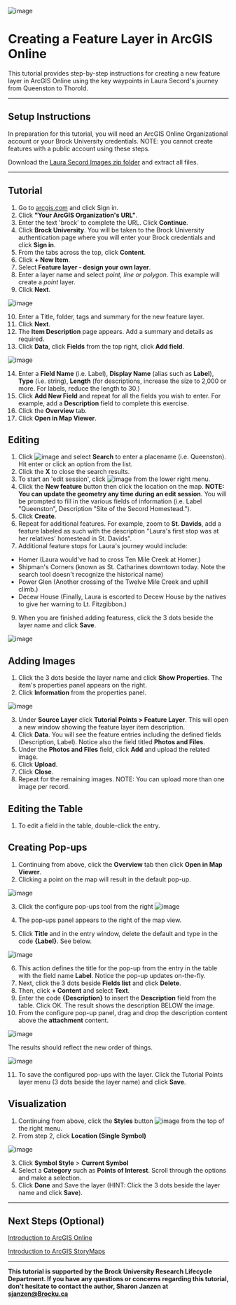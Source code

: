 ![image](https://user-images.githubusercontent.com/45638590/176009670-5a28dcc6-1b48-4092-b5b5-567413f1990d.png)

# Creating a Feature Layer in ArcGIS Online
This tutorial provides step-by-step instructions for creating a new feature layer in ArcGIS Online using the key waypoints in Laura Secord's journey from Queenston to Thorold.

----

## Setup Instructions
In preparation for this tutorial, you will need an ArcGIS Online Organizational account or your Brock University credentials. NOTE: you cannot create features with a public account using these steps.

Download the [Laura Secord Images zip folder](https://github.com/BrockDSL/feature-layers-in-arcgis-online/blob/main/FeatureImages.zip) and extract all files.

----

## Tutorial

1. Go to [arcgis.com](https://www.arcgis.com/) and click Sign in.
2. Click **"Your ArcGIS Organization's URL"**.
3. Enter the text 'brock' to complete the URL. Click **Continue**.
4. Click **Brock University**. You will be taken to the Brock University authentication page where you will enter your Brock credentials and click **Sign in**.
5. From the tabs across the top, click **Content**.
6. Click **+ New Item**.
7. Select **Feature layer - design your own layer**.
8. Enter a layer name and select *point, line or polygon*. This example will create a *point* layer.
9. Click **Next**.

![image](https://user-images.githubusercontent.com/45638590/175981617-a38acf86-2048-46bb-87fc-458ba6ba1b8b.png)

10. Enter a Title, folder, tags and summary for the new feature layer.
11. Click **Next**.
12. The **Item Description** page appears. Add a summary and details as required.
13. Click **Data**, click **Fields** from the top right, click **Add field**.

![image](https://user-images.githubusercontent.com/45638590/175981930-c658e791-9297-4b93-8398-d06f947d5219.png)

14. Enter a **Field Name** (i.e. Label), **Display Name** (alias such as **Label**), **Type** (i.e. string), **Length** (for descriptions, increase the size to 2,000 or more. For labels, reduce the length to 30.)
15. Click **Add New Field** and repeat for all the fields you wish to enter. For example, add a **Description** field to complete this exercise.
16. Click the **Overview** tab.
17. Click **Open in Map Viewer**.

## Editing

1. Click ![image](https://user-images.githubusercontent.com/45638590/175988242-36039c00-7f4b-489e-aee0-da602b5f2079.png) and select **Search** to enter a placename (i.e. Queenston). Hit enter or click an option from the list.
2. Click the **X** to close the search results.
3. To start an 'edit session', click ![image](https://user-images.githubusercontent.com/45638590/175983304-2c2f8510-16a9-4f94-a5dc-bd5fe3e85782.png) from the lower right menu.
5. Click the **New feature** button then click the location on the map. **NOTE: You can update the geometry any time during an edit session**. You will be prompted to fill in the various fields of information (i.e. Label "Queenston", Description "Site of the Secord Homestead.").
6. Click **Create**.
7. Repeat for additional features. For example, zoom to **St. Davids**, add a feature labeled as such with the description "Laura's first stop was at her relatives' homestead in St. Davids".
8. Additional feature stops for Laura's journey would include: 
  - Homer (Laura would've had to cross Ten Mile Creek at Homer.)
  - Shipman's Corners (known as St. Catharines downtown today. Note the search tool doesn't recognize the historical name)
  - Power Glen (Another crossing of the Twelve Mile Creek and uphill climb.)
  - Decew House (Finally, Laura is escorted to Decew House by the natives to give her warning to Lt. Fitzgibbon.)
9. When you are finished adding featuress, click the 3 dots beside the layer name and click **Save**.

![image](https://user-images.githubusercontent.com/45638590/175997941-31a7620a-cb6c-43ac-9c62-20eccb0272b3.png)


## Adding Images

1. Click the 3 dots beside the layer name and click **Show Properties**. The item's properties panel appears on the right.
2. Click **Information** from the properties panel.

![image](https://user-images.githubusercontent.com/45638590/175998936-5941370b-3d86-422f-9fbc-c710b4981967.png)
 
3. Under **Source Layer** click **Tutorial Points > Feature Layer**. This will open a new window showing the feature layer item description.
4. Click **Data**. You will see the feature entries including the defined fields (Description, Label). Notice also the field titled **Photos and Files**.
5. Under the **Photos and Files** field, click **Add** and upload the related image.
6. Click **Upload**.
7. Click **Close**.
8. Repeat for the remaining images. NOTE: You can upload more than one image per record.

## Editing the Table

1. To edit a field in the table, double-click the entry. 

## Creating Pop-ups

1. Continuing from above, click the **Overview** tab then click **Open in Map Viewer**.
2. Clicking a point on the map will result in the default pop-up.

![image](https://user-images.githubusercontent.com/45638590/176007064-c137d2b9-048a-4500-92d1-a53ab77210ce.png)

3. Click the configure pop-ups tool from the right ![image](https://user-images.githubusercontent.com/45638590/176007368-23601382-62ad-4a36-aac2-5e9160b12e47.png)

4. The pop-ups panel appears to the right of the map view.
5. Click **Title** and in the entry window, delete the default and type in the code **{Label}**. See below.

![image](https://user-images.githubusercontent.com/45638590/176007936-88b89824-d37a-4e6a-9ac7-66c44359f11a.png)

6. This action defines the title for the pop-up from the entry in the table with the field name **Label**. Notice the pop-up updates on-the-fly.
7. Next, click the 3 dots beside **Fields list** and click **Delete**.
8. Then, click **+ Content** and select **Text**.
9. Enter the code **{Description}** to insert the **Description** field from the table. Click OK. The result shows the description BELOW the image.
10. From the configure pop-up panel, drag and drop the description content above the **attachment** content.

![image](https://user-images.githubusercontent.com/45638590/176008768-017eda8a-e4a6-4673-91b1-6b32f688614e.png)

The results should reflect the new order of things.

![image](https://user-images.githubusercontent.com/45638590/176008919-93c6e1cc-ef4d-4405-a777-ac11225f9723.png)

11. To save the configured pop-ups with the layer. Click the Tutorial Points layer menu (3 dots beside the layer name) and click **Save**.

## Visualization

1. Continuing from above, click the **Styles** button ![image](https://user-images.githubusercontent.com/45638590/176010512-40afcbf1-fe40-4801-b5c5-ac84bdbe2196.png)
 from the top of the right menu.
2. From step 2, click **Location (Single Symbol)**

![image](https://user-images.githubusercontent.com/45638590/176010862-872e5b9e-68de-4226-94e8-0f798d3a8fb7.png)

3. Click **Symbol Style** > **Current Symbol**
4. Select a **Category** such as **Points of Interest**. Scroll through the options and make a selection.
5. Click **Done** and Save the layer (HINT: Click the 3 dots beside the layer name and click **Save**).

----

## Next Steps (Optional)

[Introduction to ArcGIS Online](https://brockdsl.github.io/Introduction-to-ArcGIS-Online/Tutorial)

[Introduction to ArcGIS StoryMaps](https://brockdsl.github.io/Introduction-to-ArcGIS-StoryMaps/Tutorial)

----

**This tutorial is supported by the Brock University Research Lifecycle Department.  If you have any questions or concerns regarding this tutorial, don't hesitate to contact the author, Sharon Janzen at [sjanzen@Brocku.ca](mailto:sjanzen@Brocku.ca)**
